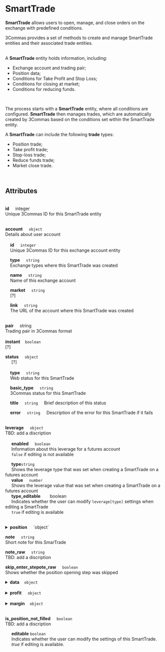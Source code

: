 # SmartTrade<br>

**SmartTrade** allows users to open, manage, and close orders on the exchange with predefined conditions.<br>

3Commas provides a set of methods to create and manage SmartTrade entities and their associated trade entities.<br>
<br>

A **SmartTrade** entity holds information, including:<br>
* Exchange account and trading pair;
* Position data;
* Conditions for Take Profit and Stop Loss;
* Conditions for closing at market;
* Conditions for reducing funds.<br>
<br>

The process starts with a **SmartTrade** entity, where all conditions are configured. **SmartTrade** then manages trades, which are automatically created by 3Commas based on the conditions set within the SmartTrade entity.

A **SmartTrade** can include the following **trade** types:<br>

* Position trade;
* Take profit trade;
* Stop-loss trade;
* Reduce funds trade;
* Market close trade.<br>
<br>


## Attributes<br>

<br>
<strong>id</strong>&nbsp;&nbsp;&nbsp;&nbsp;&nbsp;integer<br>
Unique 3Commas ID for this SmartTrade entity<br><br>

<strong>account</strong>&nbsp;&nbsp;&nbsp;&nbsp;&nbsp;`object`<br>Details about user account<br><br>
&nbsp;&nbsp;&nbsp;&nbsp;<strong>id</strong>&nbsp;&nbsp;&nbsp;&nbsp;&nbsp;`integer`<br>
&nbsp;&nbsp;&nbsp;&nbsp;Unique 3Commas ID for this exchange account entity<br>

&nbsp;&nbsp;&nbsp;&nbsp;<strong>type</strong>&nbsp;&nbsp;&nbsp;&nbsp;&nbsp;`string`<br>
&nbsp;&nbsp;&nbsp;&nbsp;Exchange types where this SmartTrade was created<br>

&nbsp;&nbsp;&nbsp;&nbsp;<strong>name</strong>&nbsp;&nbsp;&nbsp;&nbsp;&nbsp;`string`<br> 
&nbsp;&nbsp;&nbsp;&nbsp;Name of this exchange account<br>

&nbsp;&nbsp;&nbsp;&nbsp;<strong>market</strong>&nbsp;&nbsp;&nbsp;&nbsp;&nbsp;`string`<br>
&nbsp;&nbsp;&nbsp;&nbsp;[?]<br>

&nbsp;&nbsp;&nbsp;&nbsp;<strong>link</strong>&nbsp;&nbsp;&nbsp;&nbsp;&nbsp;`string`<br>
&nbsp;&nbsp;&nbsp;&nbsp;The URL of the account where this SmartTrade was created<br><br>

<strong>pair</strong>&nbsp;&nbsp;&nbsp;&nbsp;&nbsp;string<br>
Trading pair in 3Commas format<br>
<br>
<strong>instant</strong>&nbsp;&nbsp;&nbsp;&nbsp;`boolean`<br>
[?] <br>

<strong>status</strong>&nbsp;&nbsp;&nbsp;&nbsp;&nbsp;`object`<br>
&nbsp;&nbsp;&nbsp;&nbsp;&nbsp;[?]<br><br>
&nbsp;&nbsp;&nbsp;&nbsp;<strong>type</strong>&nbsp;&nbsp;&nbsp;&nbsp;&nbsp;`string`<br> 
&nbsp;&nbsp;&nbsp;&nbsp;Web status for this SmartTrade<br>

&nbsp;&nbsp;&nbsp;&nbsp;<strong>basic_type</strong>&nbsp;&nbsp;&nbsp;&nbsp;&nbsp;`string`<br>
&nbsp;&nbsp;&nbsp;&nbsp;3Commas status for this SmartTrade<br>

&nbsp;&nbsp;&nbsp;&nbsp;<strong>title</strong>&nbsp;&nbsp;&nbsp;&nbsp;&nbsp;`string` 
&nbsp;&nbsp;&nbsp;&nbsp;Brief description of this status<br>

&nbsp;&nbsp;&nbsp;&nbsp;<strong>error</strong>&nbsp;&nbsp;&nbsp;&nbsp;&nbsp;`string` 
&nbsp;&nbsp;&nbsp;&nbsp;Description of the error for this SmartTrade if it fails<br><br>

<strong>leverage</strong>&nbsp;&nbsp;&nbsp;&nbsp;&nbsp;`object`<br>
TBD: add a discription<br><br>
&nbsp;&nbsp;&nbsp;&nbsp;&nbsp;<strong>enabled</strong>&nbsp;&nbsp;&nbsp;&nbsp;&nbsp;`boolean`<br>
&nbsp;&nbsp;&nbsp;&nbsp;&nbsp;Information about this leverage for a futures account<br>
&nbsp;&nbsp;&nbsp;&nbsp;&nbsp;`false` if editing is not available<br>

&nbsp;&nbsp;&nbsp;&nbsp;&nbsp;<strong>type</strong>`string`<br>
&nbsp;&nbsp;&nbsp;&nbsp;&nbsp;Shows the leverage type that was set when creating a SmartTrade on a futures account<br>
&nbsp;&nbsp;&nbsp;&nbsp;&nbsp;<strong>value</strong>&nbsp;&nbsp;&nbsp;&nbsp;&nbsp;`number`<br> 
&nbsp;&nbsp;&nbsp;&nbsp;&nbsp;Shows the leverage value that was set when creating a SmartTrade on a futures account<br>
&nbsp;&nbsp;&nbsp;&nbsp;&nbsp;<strong>type_editable</strong><span style="margin-left: 30px;">boolean<br> 
&nbsp;&nbsp;&nbsp;&nbsp;&nbsp;Indicates whether the user can modify `leverage[type]` settings when editing a SmartTrade</span><br>
&nbsp;&nbsp;&nbsp;&nbsp;&nbsp;`true` if editing is available<br><br>

<details>
<summary><strong>position</strong>&nbsp;&nbsp;&nbsp;&nbsp;&nbsp;`object`</summary>
&nbsp;&nbsp;&nbsp;&nbsp;&nbsp;TBD: add a discription<br><br>
&nbsp;&nbsp;&nbsp;&nbsp;&nbsp;<strong>editable</strong><span style="margin-left: 30px;">boolean</span><br>
&nbsp;&nbsp;&nbsp;&nbsp;&nbsp;Indicates whether the user can modify the settings of position when editing a SmartTrade.<br>
&nbsp;&nbsp;&nbsp;&nbsp;&nbsp;`true` if editing is available<br>

&nbsp;&nbsp;&nbsp;&nbsp;&nbsp;<strong>type</strong><span style="margin-left: 30px;">string<br>
&nbsp;&nbsp;&nbsp;&nbsp;&nbsp;[?]<br>

&nbsp;&nbsp;&nbsp;&nbsp;&nbsp;<strong>order_type</strong><span style="margin-left: 30px;">string<br>
&nbsp;&nbsp;&nbsp;&nbsp;&nbsp;The type of order used to open the position<br>

&nbsp;&nbsp;&nbsp;&nbsp;&nbsp;<strong>units</strong>&nbsp;&nbsp;&nbsp;&nbsp;&nbsp;`object`<br>
&nbsp;&nbsp;&nbsp;&nbsp;&nbsp;TBD: add a discription<br><br>

&nbsp;&nbsp;&nbsp;&nbsp;&nbsp;<strong>value</strong><span style="margin-left: 30px;">number<br>
&nbsp;&nbsp;&nbsp;&nbsp;&nbsp;Amount of units for position trade<br>

&nbsp;&nbsp;&nbsp;&nbsp;&nbsp;<strong>editable</strong><span style="margin-left: 30px;">boolean<br>
&nbsp;&nbsp;&nbsp;&nbsp;&nbsp;Indicates whether the user can modify the group of unit settings parameters when editing a SmartTrade<br>


<span style="margin-left: 30px;"><strong>price</strong><span style="margin-left: 30px;"></span>object<br>TBD: add a discription<br><br>
<span style="margin-left: 80px;"><strong>value</strong><span style="margin-left: 60px;">number<br>
<span style="margin-left: 80px;">The price of the position order, including commission<br>
<span style="margin-left: 80px;"><strong>value_without_commission</strong><span style="margin-left: 60px;">number<br>
<span style="margin-left: 80px;">The price of the position order, excluding commission<br>
<span style="margin-left: 80px;"><strong>editable</strong><span style="margin-left: 60px;">boolean<br>
<span style="margin-left: 80px;">Indicates whether the user can modify the group of price settings parameters when editing a SmartTrade<br>
<br>


<span style="margin-left: 30px;"><strong>total</strong><span style="margin-left: 30px;"></span>object<br>TBD: add a discription<br><br>
<span style="margin-left: 80px;"><strong>value</strong><span style="margin-left: 30px;">number<br>
<span style="margin-left: 80px;">The total value of the position, including all relevant factors such as price and quantity<br>
<span style="margin-left: 80px;"><strong>value_without_commission</strong><span style="margin-left: 30px;">number<br>
<span style="margin-left: 80px;"> [?] <br>



<span style="margin-left: 30px;"><strong>conditional</strong><span style="margin-left: 30px;"></span>object<br>TBD: add a discription<br><br>

<span style="margin-left: 80px;"><strong>editable</strong><span style="margin-left: 30px;">boolean<br>
<span style="margin-left: 80px;">Indicates whether the user can modify the settings of conditional of position when editing a SmartTrade<br>

<span style="margin-left: 80px;"><strong>price</strong><span style="margin-left: 30px;"></span>object<br>TBD: add a discription<br><br>
<span style="margin-left: 120px;"><strong>value</strong><span style="margin-left: 30px;"></span>number<br>
<span style="margin-left: 120px;">The specific price value set for the conditional order trigger<br>
<span style="margin-left: 120px;"><strong>type</strong><span style="margin-left: 30px;">string<br>
<span style="margin-left: 120px;">The type of price for the conditional order used to open the position<br>


<span style="margin-left: 80px;"><strong>order_type</strong>string<br>
<span style="margin-left: 80px;">The type of conditional order used to open the position (e.g., `market`, `limit`, `conditional`)<br>
<span style="margin-left: 80px;"><strong>trailing</strong><span style="margin-left: 30px;"></span>object<br>TBD: add a discription<br><br>
<span style="margin-left: 120px;"><strong>editable</strong><span style="margin-left: 30px;">boolean<br>
<span style="margin-left: 120px;">Indicates whether the trailing stop settings for the conditional order can be edited<br>
<span style="margin-left: 120px;"><strong>percent</strong><span style="margin-left: 30px;">number<br>
<span style="margin-left: 120px;">The trailing stop percentage for the conditional order, specifying the distance from the market price at which the trailing stop is triggered<br>



&nbsp;&nbsp;&nbsp;&nbsp;&nbsp;<strong>status</strong><span style="margin-left: 30px;"></span>object<br>TBD: add a discription<br><br>
<span style="margin-left: 80px;"><strong>type</strong><span style="margin-left: 30px;">boolean<br>
<span style="margin-left: 80px;">The status type of the position trade for this SmartTrade<br>
<span style="margin-left: 80px;"><strong>basic_type</strong><span style="margin-left: 30px;">string<br>
<span style="margin-left: 80px;">[?]<br>
<span style="margin-left: 80px;"><strong>title</strong><span style="margin-left: 30px;">string<br>
<span style="margin-left: 80px;">Brief description of this status for this position trade<br>
<span style="margin-left: 80px;"><strong>error</strong> <span style="margin-left: 30px;">string<br>
<span style="margin-left: 80px;">Description of the error for this conditional trade if it fails<br>
</details>

<strong>note</strong>&nbsp;&nbsp;&nbsp;&nbsp;&nbsp;`string`<br>
Short note for this SmarTrade <br>

<strong>note_raw</strong>&nbsp;&nbsp;&nbsp;&nbsp;&nbsp;`string`<br>
TBD: add a discription <br>

<strong>skip_enter_stepote_raw</strong>&nbsp;&nbsp;&nbsp;&nbsp;&nbsp;`boolean`<br>
Shows whether the position opening step was skipped<br>

<details>
<summary><strong>data</strong>&nbsp;&nbsp;&nbsp;&nbsp;<code>object</code></summary>
TBD: add a discription<br><br>

&nbsp;&nbsp;&nbsp;&nbsp;<strong>editable</strong>&nbsp;&nbsp;&nbsp;&nbsp;<code>boolean</code><br>
&nbsp;&nbsp;&nbsp;&nbsp;Indicates whether the user can modify the settings this  SmartTrade.<br>
&nbsp;&nbsp;&nbsp;&nbsp;`true` if editing is available<br>

&nbsp;&nbsp;&nbsp;&nbsp;<strong>current_price</strong>&nbsp;&nbsp;&nbsp;&nbsp;<code>object</code><br>
&nbsp;&nbsp;&nbsp;&nbsp;TBD: add a discription<br>

&nbsp;&nbsp;&nbsp;&nbsp;&nbsp;&nbsp;&nbsp;&nbsp;&nbsp;&nbsp;&nbsp;<strong>bid</strong>&nbsp;&nbsp;&nbsp;&nbsp;<code>number</code><br>
&nbsp;&nbsp;&nbsp;&nbsp;&nbsp;&nbsp;&nbsp;&nbsp;&nbsp;&nbsp;&nbsp;The current highest bid price of the asset<br>

&nbsp;&nbsp;&nbsp;&nbsp;&nbsp;&nbsp;&nbsp;&nbsp;&nbsp;&nbsp;&nbsp;<strong>ask</strong>&nbsp;&nbsp;&nbsp;&nbsp;<code>number</code><br>
&nbsp;&nbsp;&nbsp;&nbsp;&nbsp;&nbsp;&nbsp;&nbsp;&nbsp;&nbsp;&nbsp;&nbsp;&nbsp;&nbsp;The current lowest ask price of the asset<br>

&nbsp;&nbsp;&nbsp;&nbsp;&nbsp;&nbsp;&nbsp;&nbsp;&nbsp;&nbsp;&nbsp;<strong>last</strong>&nbsp;&nbsp;&nbsp;&nbsp;<code>number</code><br>
&nbsp;&nbsp;&nbsp;&nbsp;&nbsp;&nbsp;&nbsp;&nbsp;&nbsp;&nbsp;&nbsp;The last traded price of the asset<br>

&nbsp;&nbsp;&nbsp;&nbsp;&nbsp;&nbsp;&nbsp;&nbsp;&nbsp;&nbsp;&nbsp;<strong>quote_volume</strong>&nbsp;&nbsp;&nbsp;&nbsp;<code>number</code><br>
&nbsp;&nbsp;&nbsp;&nbsp;&nbsp;&nbsp;&nbsp;&nbsp;&nbsp;&nbsp;&nbsp;[?]<br>
&nbsp;&nbsp;&nbsp;&nbsp;&nbsp;&nbsp;&nbsp;&nbsp;&nbsp;&nbsp;&nbsp;<strong>day_change_percent</strong>&nbsp;&nbsp;&nbsp;&nbsp;<code>number</code><br>
&nbsp;&nbsp;&nbsp;&nbsp;&nbsp;&nbsp;&nbsp;&nbsp;&nbsp;&nbsp;&nbsp;Percentage price change for the asset over the last 24 hours<br>

&nbsp;&nbsp;&nbsp;&nbsp;<strong>target_price_type</strong>&nbsp;&nbsp;&nbsp;&nbsp;<code>string</code><br>

&nbsp;&nbsp;&nbsp;&nbsp;<strong>orderbook_price_currency</strong>&nbsp;&nbsp;&nbsp;&nbsp;<code>string</code><br>

&nbsp;&nbsp;&nbsp;&nbsp;<strong>base_order_finished</strong>&nbsp;&nbsp;&nbsp;&nbsp;<code>string</code><br>

&nbsp;&nbsp;&nbsp;&nbsp;<strong>missing_funds_to_close</strong>&nbsp;&nbsp;&nbsp;&nbsp;<code>number</code><br>

&nbsp;&nbsp;&nbsp;&nbsp;<strong>liquidation_price</strong>&nbsp;&nbsp;&nbsp;&nbsp;<code>number</code><br>
&nbsp;&nbsp;&nbsp;&nbsp;The liquidation price of the asset on the futures exchange<br>

&nbsp;&nbsp;&nbsp;&nbsp;<strong>average_enter_price</strong>&nbsp;&nbsp;&nbsp;&nbsp;<code>number</code><br>
&nbsp;&nbsp;&nbsp;&nbsp;The average entering price of the asset with fees<br>

&nbsp;&nbsp;&nbsp;&nbsp;<strong>average_close_price</strong>&nbsp;&nbsp;&nbsp;&nbsp;<code>number</code><br>
&nbsp;&nbsp;&nbsp;&nbsp;The average closing price of the asset with fees<br>

&nbsp;&nbsp;&nbsp;&nbsp;<strong>average_enter_price_without_commission</strong>&nbsp;&nbsp;&nbsp;&nbsp;<code>number</code><br>
&nbsp;&nbsp;&nbsp;&nbsp;The average entering price of the asset without accounting for any fees<br>

&nbsp;&nbsp;&nbsp;&nbsp;<strong>average_close_price_without_commission</strong>&nbsp;&nbsp;&nbsp;&nbsp;<code>number</code><br>
&nbsp;&nbsp;&nbsp;&nbsp;The average closing price of the asset without accounting for any fees<br>

&nbsp;&nbsp;&nbsp;&nbsp;<strong>panic_sell_available</strong>&nbsp;&nbsp;&nbsp;&nbsp;<code>boolean</code><br>
&nbsp;&nbsp;&nbsp;&nbsp;Indicates whether the SmartTrade can be closed at market based on its current status.<br>
&nbsp;&nbsp;&nbsp;&nbsp;This option is available for SmartTrades with the following statuses: `waiting_targets`, `stop_loss_in_progress`, `reduce_funds_in_progress`, and `pending_reduce_funds`<br>

&nbsp;&nbsp;&nbsp;&nbsp;<strong>add_funds_available</strong>&nbsp;&nbsp;&nbsp;&nbsp;<code>boolean</code><br>
&nbsp;&nbsp;&nbsp;&nbsp;Indicates whether adding funds is available for this SmartTrade based on its current status.<br>This option is not available for SmartTrades if: `status[basic_type]` is `waiting_position`; `<strong>type]` is `simple_sell` or `simple_buy`; `position[conditional][trailing][editable]` is `false<br>

&nbsp;&nbsp;&nbsp;&nbsp;<strong>reduce_funds_available</strong>&nbsp;&nbsp;&nbsp;&nbsp;<code>boolean</code><br>
&nbsp;&nbsp;&nbsp;&nbsp;Indicates whether reducing funds is available for this SmartTrade based on its current status.<br>This option is available for SmartTrades with only the status: `waiting_targets`<br>

&nbsp;&nbsp;&nbsp;&nbsp;<strong>force_start_available</strong>&nbsp;&nbsp;&nbsp;&nbsp;<code>boolean</code><br>
&nbsp;&nbsp;&nbsp;&nbsp;Indicates whether the option to force a market entry for the SmartTrade is available based on its current status.<br>This option is available for SmartTrades when position[status][basic_type] are `to_process`, `order_placed`, `trailing_activated`<br>

&nbsp;&nbsp;&nbsp;&nbsp;<strong>force_process_available</strong>&nbsp;&nbsp;&nbsp;&nbsp;<code>boolean</code><br>
&nbsp;&nbsp;&nbsp;&nbsp; [?] <br>

&nbsp;&nbsp;&nbsp;&nbsp;<strong>cancel_available</strong>&nbsp;&nbsp;&nbsp;&nbsp;<code>boolean</code><br>
&nbsp;&nbsp;&nbsp;&nbsp;Indicates whether the SmartTrade can be canceled.<br>
&nbsp;&nbsp;&nbsp;&nbsp;Available for SmartTrades where the parameter `basic_type` is one of the following: `waiting_position`, `waiting_targets`, `stop_loss_in_progress`, `reduce_funds_in_progress`, or `pending_reduce_funds`<br>

&nbsp;&nbsp;&nbsp;&nbsp;<strong>finished</strong>&nbsp;&nbsp;&nbsp;&nbsp;<code>boolean</code><br>
&nbsp;&nbsp;&nbsp;&nbsp;Indicates whether the SmartTrade has been completed or finished.<br> `true` is SmartTrade finished<br>

&nbsp;&nbsp;&nbsp;&nbsp;<strong>base_position_step_finished</strong>&nbsp;&nbsp;&nbsp;&nbsp;<code>boolean</code><br>
&nbsp;&nbsp;&nbsp;&nbsp; [?] <br>

&nbsp;&nbsp;&nbsp;&nbsp;<strong>entered_amount</strong>&nbsp;&nbsp;&nbsp;&nbsp;<code>number</code><br>
&nbsp;&nbsp;&nbsp;&nbsp;The total amount of funds used to enter the position for this SmartTrade, including all additional funds trades, specified in base<br>

&nbsp;&nbsp;&nbsp;&nbsp;<strong>entered_total</strong>&nbsp;&nbsp;&nbsp;&nbsp;<code>number</code><br>
&nbsp;&nbsp;&nbsp;&nbsp;Total amount of funds used to enter the position for this SmartTrade, specified in quota<br>

&nbsp;&nbsp;&nbsp;&nbsp;<strong>closed_amount</strong>&nbsp;&nbsp;&nbsp;&nbsp;<code>number</code><br>
&nbsp;&nbsp;&nbsp;&nbsp;Total amount of SmartTrade closing volume in base<br> 

&nbsp;&nbsp;&nbsp;&nbsp;<strong>closed_total</strong>&nbsp;&nbsp;&nbsp;&nbsp;<code>number</code><br>
&nbsp;&nbsp;&nbsp;&nbsp;Total amount of SmartTrade closing volume in quota<br>

&nbsp;&nbsp;&nbsp;&nbsp;<strong>commission</strong>&nbsp;&nbsp;&nbsp;&nbsp;<code>number</code><br>
&nbsp;&nbsp;&nbsp;&nbsp;The trading fee of exchange for transaction<br>

&nbsp;&nbsp;&nbsp;&nbsp;<strong>created_at</strong>&nbsp;&nbsp;&nbsp;&nbsp;<code>string <date-time></code><br> 
&nbsp;&nbsp;&nbsp;&nbsp;ISO 8601 datetime string of when this SmartTrade entity was created<br>

&nbsp;&nbsp;&nbsp;&nbsp;<strong>updated_at</strong>&nbsp;&nbsp;&nbsp;&nbsp;<code>string <date-time> or null</code> 
&nbsp;&nbsp;&nbsp;&nbsp;ISO 8601 datetime string of when this SmartTrade entity was updated<br>

&nbsp;&nbsp;&nbsp;&nbsp;<strong>type</strong>&nbsp;&nbsp;&nbsp;&nbsp;<code>string</code><br>
&nbsp;&nbsp;&nbsp;&nbsp;Type of SmartTrade<br>
</details><br>


<details>
<summary>
<strong>profit</strong>&nbsp;&nbsp;&nbsp;&nbsp;&nbsp;<code>object</code></summary>
TBD: add a discription<br><br>
&nbsp;&nbsp;&nbsp;&nbsp;&nbsp;<strong>volume</strong>&nbsp;&nbsp;&nbsp;&nbsp;&nbsp;<code>number</code><br>
&nbsp;&nbsp;&nbsp;&nbsp;&nbsp;The total profit volume generated by this SmartTrade in quote<br>

&nbsp;&nbsp;&nbsp;&nbsp;&nbsp;<strong>usd</strong>&nbsp;&nbsp;&nbsp;&nbsp;&nbsp;<code>number</code><br> 
&nbsp;&nbsp;&nbsp;&nbsp;&nbsp;The total profit volume generated by this SmartTrade in USD<br>

&nbsp;&nbsp;&nbsp;&nbsp;&nbsp;<strong>percent</strong>&nbsp;&nbsp;&nbsp;&nbsp;&nbsp;<code>number</code><br>
&nbsp;&nbsp;&nbsp;&nbsp;&nbsp;The total profit volume generated by this SmartTrade in percent<br>

&nbsp;&nbsp;&nbsp;&nbsp;&nbsp;<strong>roe</strong>&nbsp;&nbsp;&nbsp;&nbsp;&nbsp;`number` or `null`<br>
&nbsp;&nbsp;&nbsp;&nbsp;&nbsp;The return on equity (ROE) for this SmartTrade's profit, applicable only for futures accounts<br><br>
</details><br>

<details>
<summary><strong>margin</strong>&nbsp;&nbsp;&nbsp;&nbsp;<code>object</code></summary>

TBD: add a description<br>

&nbsp;&nbsp;&nbsp;&nbsp;<strong>amount</strong> `number` or `null`  
&nbsp;&nbsp;&nbsp;&nbsp;The total margin amount required for this SmartTrade (base)

&nbsp;&nbsp;&nbsp;&nbsp;<strong>total</strong> `number` or `null`  
&nbsp;&nbsp;&nbsp;&nbsp;The total margin value for this SmartTrade (quote)
</details><br>


<strong>is_position_not_filled</strong>&nbsp;&nbsp;&nbsp;&nbsp;&nbsp;`boolean`<br>
TBD: add a discription <br>

<div style="margin-left: 20px;">
  <strong>editable</strong> <code>boolean</code><br>
  Indicates whether the user can modify the settings of this SmartTrade.<br>
  <em>true</em> if editing is available.
</div>